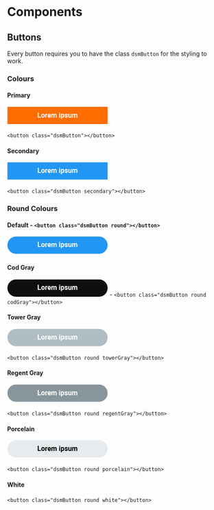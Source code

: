 # Components

## Buttons
Every button requires you to have the class `dsmButton` for the styling to work.


### Colours

#### Primary
![Primary](/documentation/images/primary.png)

`<button class="dsmButton"></button>`

#### Secondary
![Secondary](/documentation/images/secondary.png)

`<button class="dsmButton secondary"></button>`

### Round Colours

#### Default - `<button class="dsmButton round"></button>`
![towerGray](/documentation/images/defaultRound.png)

#### Cod Gray
![codGray](/documentation/images/codGray.png) - `<button class="dsmButton round codGray"></button>`

#### Tower Gray
![towerGray](/documentation/images/towerGray.png)

`<button class="dsmButton round towerGray"></button>`

#### Regent Gray
![regentGray](/documentation/images/regentGray.png)

`<button class="dsmButton round regentGray"></button>`

#### Porcelain
![porcelain](/documentation/images/porcelain.png)

`<button class="dsmButton round porcelain"></button>`

#### White

`<button class="dsmButton round white"></button>`

